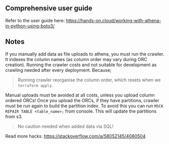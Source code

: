 ## Comprehensive user guide

Refer to the user guide here: https://hands-on.cloud/working-with-athena-in-python-using-boto3/

## Notes

If you manually add data as file uploads to athena, you must run the crawler. It indexes the column names (as column order may vary during ORC creation). Running the crawler costs and not suitable for development as crawling needed after every deployment. Because;

> Running crawler reorganise the column order, which resets when we `terraform apply`.

Manual uploads must be avoided at all costs, unless you upload column ordered ORCs!
Once you upload the ORCs, if they have partitions, crawler must be run again to build the partition index.
To avoid this you can run `MSCK REPAIR TABLE <table_name>;` from console. This will update the partitions from s3.

> No caution needed when added data via SQL!

Read more hacks: https://stackoverflow.com/a/58052145/4080504
